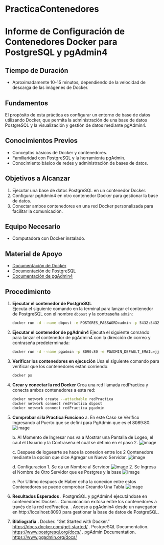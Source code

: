 # PracticaContenedores

# Informe de Configuración de Contenedores Docker para PostgreSQL y pgAdmin4

## Tiempo de Duración
- Aproximadamente 10-15 minutos, dependiendo de la velocidad de descarga de las imágenes de Docker.

## Fundamentos
El propósito de esta práctica es configurar un entorno de base de datos utilizando Docker, que permita la administración de una base de datos PostgreSQL y la visualización y gestión de datos mediante pgAdmin4.

## Conocimientos Previos
- Conceptos básicos de Docker y contenedores.
- Familiaridad con PostgreSQL y la herramienta pgAdmin.
- Conocimiento básico de redes y administración de bases de datos.

## Objetivos a Alcanzar
1. Ejecutar una base de datos PostgreSQL en un contenedor Docker.
2. Configurar pgAdmin4 en otro contenedor Docker para gestionar la base de datos.
3. Conectar ambos contenedores en una red Docker personalizada para facilitar la comunicación.

## Equipo Necesario
- Computadora con Docker instalado.

## Material de Apoyo
- [Documentación de Docker](https://docs.docker.com/)
- [Documentación de PostgreSQL](https://www.postgresql.org/docs/)
- [Documentación de pgAdmin4](https://www.pgadmin.org/docs/)

## Procedimiento

1. **Ejecutar el contenedor de PostgreSQL**  
   Ejecuta el siguiente comando en la terminal para lanzar el contenedor de PostgreSQL con el nombre `dbpost` y la contraseña `admin`:
   ```bash
   docker run -d --name dbpost -e POSTGRES_PASSWORD=admin -p 5432:5432 postgres
   ```
2. **Ejecutar el contenedor de pgAdmin4**
   Ejecuta el siguiente comando para lanzar el contenedor de pgAdmin4 con la dirección de correo y contraseña predeterminada:
   ```bash
   docker run -d --name pgadmin -p 8090:80 -e PGADMIN_DEFAULT_EMAIL=jjinaguazo@sudamericano.edu.ec -e PGADMIN_DEFAULT_PASSWORD=admin dpage/pgadmin4
   ```
3. **Verificar los contenedores en ejecución**
   Usa el siguiente comando para verificar que los contenedores están corriendo:
   ```bash
   docker ps
   ```
4. **Crear y conectar la red Docker**
   Crea una red llamada redPractica y conecta ambos contenedores a esta red:
   ```bash
   docker network create --attachable redPractica
   docker network connect redPractica dbpost
   docker network connect redPractica pgadmin
   ```
5. **Comprobar si la Practica Funciono**
   a.  En este Caso se Verifico Ingresando al Puerto que se defini para PgAdmin que es el 8089:80.
   ![image](https://github.com/user-attachments/assets/3be24108-a199-4589-bb63-1001d525b30f)
   
   b.  Al Momento de Ingresar nos va a Mostrar una Pantalla de Logeo, el caul el Usuario y la Contraseña el cual se definio en el paso 2.
   ![image](https://github.com/user-attachments/assets/6443b851-c3da-40e5-8a8b-43c99658bcf6)
   
   c.  Despues de loguearte se hace la conexion entre los 2 Contenedore mediante la opcion que dice Agregar un Nuevo Servidor.
   ![image](https://github.com/user-attachments/assets/b3b031b9-cde2-46c2-837c-7ecefd5a3013)
   
   d.  Configuracion
       1. Se da un Nombre al Servidor
           ![image](https://github.com/user-attachments/assets/fce73bc6-8de1-4f62-a245-59da22527d66)
       2. Se Ingresa el Nombre de Otro Servidor que es Postgres y la base
           ![image](https://github.com/user-attachments/assets/5df087d9-2a47-4ddc-8b8c-89036f35b745)

   e. Por Ultimo despues de Haber echa la conexion entre estos Contenedores se puede comprobar Creando Una Tabla
         ![image](https://github.com/user-attachments/assets/f0b4b284-5ef0-492e-a825-0e60a45abebd)

6. **Resultados Esperados**
   . PostgreSQL y pgAdmin4 ejecutándose en contenedores Docker.
   . Comunicación exitosa entre los contenedores a través de la red redPractica.
   . Acceso a pgAdmin4 desde un navegador en http://localhost:8090 para gestionar la base de datos de PostgreSQL.
7. **Bibliografia**
   . Docker. “Get Started with Docker.” https://docs.docker.com/get-started/
   . PostgreSQL Documentation. https://www.postgresql.org/docs/
   . pgAdmin Documentation. https://www.pgadmin.org/docs/
         




   

